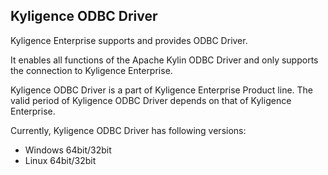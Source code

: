 ## Kyligence ODBC Driver

Kyligence Enterprise supports and provides ODBC Driver. 

It enables all functions of the Apache Kylin ODBC Driver and only supports the connection to Kyligence Enterprise. 

Kyligence ODBC Driver is a part of Kyligence Enterprise Product line. The valid period of Kyligence ODBC Driver depends on that of Kyligence Enterprise. 

Currently, Kyligence ODBC Driver has following versions:

- ​Windows 64bit/32bit
- Linux 64bit/32bit